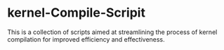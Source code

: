 # kernel-Compile-Scripit
This is a collection of scripts aimed at streamlining the process of kernel compilation for improved efficiency and effectiveness.
